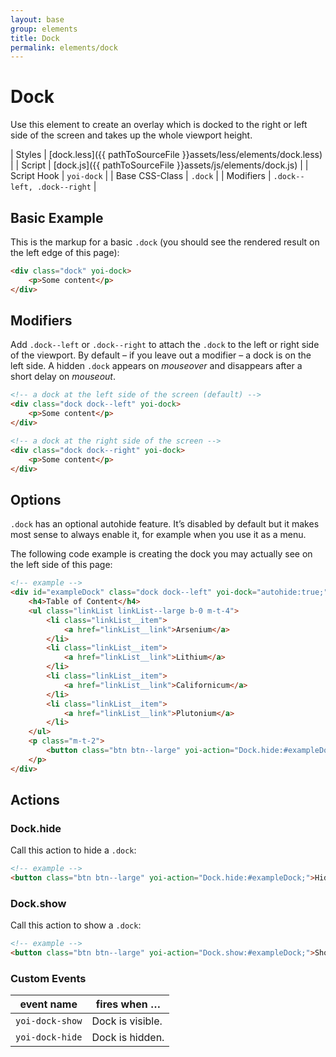 ```yaml
---
layout: base
group: elements
title: Dock
permalink: elements/dock
---
```


# Dock

<p class="intro">Use this element to create an overlay which is docked to the right or left side of the screen and takes up the whole viewport height.</p>

| Styles         | [dock.less]({{ pathToSourceFile }}assets/less/elements/dock.less) |
| Script         | [dock.js]({{ pathToSourceFile }}assets/js/elements/dock.js)       |
| Script Hook    | `yoi-dock`                                                        |
| Base CSS-Class | `.dock`                                                           |
| Modifiers      | `.dock--left, .dock--right`                                       |

## Basic Example

This is the markup for a basic `.dock` (you should see the rendered result on the left edge of this page):

```html
<div class="dock" yoi-dock>
    <p>Some content</p>
</div>
```

## Modifiers

Add `.dock--left` or `.dock--right` to attach the `.dock` to the left or right side of the viewport. By default – if you leave out a modifier – a dock is on the left side. A hidden `.dock` appears on *mouseover* and disappears after a short delay on *mouseout*.

```html
<!-- a dock at the left side of the screen (default) -->
<div class="dock dock--left" yoi-dock>
    <p>Some content</p>
</div>

<!-- a dock at the right side of the screen -->
<div class="dock dock--right" yoi-dock>
    <p>Some content</p>
</div>
```

## Options

`.dock` has an optional autohide feature. It’s disabled by default but it makes most sense to always enable it, for example when you use it as a menu.

The following code example is creating the dock you may actually see on the left side of this page:

```html
<!-- example -->
<div id="exampleDock" class="dock dock--left" yoi-dock="autohide:true;">
    <h4>Table of Content</h4>
    <ul class="linkList linkList--large b-0 m-t-4">
        <li class="linkList__item">
            <a href="linkList__link">Arsenium</a>
        </li>
        <li class="linkList__item">
            <a href="linkList__link">Lithium</a>
        </li>
        <li class="linkList__item">
            <a href="linkList__link">Californicum</a>
        </li>
        <li class="linkList__item">
            <a href="linkList__link">Plutonium</a>
        </li>
    </ul>
    <p class="m-t-2">
        <button class="btn btn--large" yoi-action="Dock.hide:#exampleDock;">Hide Dock</button>
    </p>
</div>
```

## Actions

### Dock.hide

Call this action to hide a `.dock`:

```html
<!-- example -->
<button class="btn btn--large" yoi-action="Dock.hide:#exampleDock;">Hide Dock</button>
```
 
### Dock.show

Call this action to show a `.dock`:

```html
<!-- example -->
<button class="btn btn--large" yoi-action="Dock.show:#exampleDock;">Show Dock</button>
```

### Custom Events

| event name      | fires when …     |
| --------------- | ---------------- |
| `yoi-dock-show` | Dock is visible. |
| `yoi-dock-hide` | Dock is hidden.  |